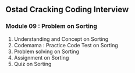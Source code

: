 ## Ostad Cracking Coding Interview 

### Module 09 : Problem on Sorting
<ol>
  <li>Understanding and Concept on Sorting</li>  
  <li>Codemama : Practice Code Test on Sorting</li>
  <li>Problem solving on Sorting</li>
  <li>Assignment on Sorting</li>
  <li>Quiz on Sorting</li>
</ol>




  
